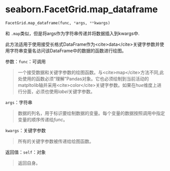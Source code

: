 # seaborn.FacetGrid.map_dataframe

```py
FacetGrid.map_dataframe(func, *args, **kwargs)
```

和 `.map`类似，但是将args作为字符串传递并将数据插入到kwargs中.

此方法适用于使用接受长格式DataFrame作为&lt;cite&gt;data&lt;/cite&gt;关键字参数并使用字符串变量名访问该DataFrame中的数据的函数进行绘图。

参数：`func`：可调用

> 一个接受数据和关键字参数的绘图函数。与&lt;cite&gt;map&lt;/cite&gt;方法不同,此处使用的函数必须“理解”Pandas对象。它也必须绘制到当前活动的matpltolib轴并采用&lt;cite&gt;color&lt;/cite&gt;关键字参数。如果在<cite>hue</cite>维度上进行分面，必须也使用<cite>label</cite>关键字参数。

`args`：字符串

> 数据的列名，用于标识要绘制数据的变量。每个变量的数据按照调用中指定变量的顺序传递给<cite>func</cite>。

`kwargs`：关键字参数

> 所有的关键字参数被传递给绘图函数。


返回值：`self`：对象

> 返回自身。

